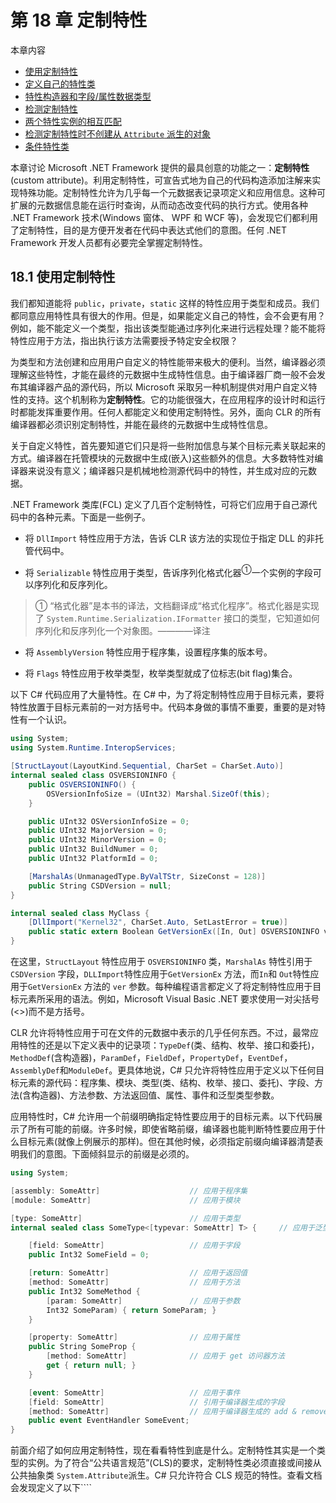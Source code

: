 # 第 18 章 定制特性

本章内容

* <a href="18_1">使用定制特性</a>
* <a href="18_2">定义自己的特性类</a>
* <a href="18_3">特性构造器和字段/属性数据类型</a>
* <a href="18_4">检测定制特性</a>
* <a href="18_5">两个特性实例的相互匹配</a>
* <a href="18_6">检测定制特性时不创建从 `Attribute` 派生的对象</a>
* <a href="18_7">条件特性类</a>

本章讨论 Microsoft .NET Framework 提供的最具创意的功能之一：**定制特性**(custom attribute)。利用定制特性，可宣告式地为自己的代码构造添加注解来实现特殊功能。定制特性允许为几乎每一个元数据表记录项定义和应用信息。这种可扩展的元数据信息能在运行时查询，从而动态改变代码的执行方式。使用各种 .NET Framework 技术(Windows 窗体、 WPF 和 WCF 等)，会发现它们都利用了定制特性，目的是方便开发者在代码中表达式他们的意图。任何 .NET Framework 开发人员都有必要完全掌握定制特性。

## <a name="18_1">18.1 使用定制特性</a>

我们都知道能将 `public`，`private`，`static` 这样的特性应用于类型和成员。我们都同意应用特性具有很大的作用。但是，如果能定义自己的特性，会不会更有用？例如，能不能定义一个类型，指出该类型能通过序列化来进行远程处理？能不能将特性应用于方法，指出执行该方法需要授予特定安全权限？

为类型和方法创建和应用用户自定义的特性能带来极大的便利。当然，编译器必须理解这些特性，才能在最终的元数据中生成特性信息。由于编译器厂商一般不会发布其编译器产品的源代码，所以 Microsoft 采取另一种机制提供对用户自定义特性的支持。这个机制称为**定制特性**。它的功能很强大，在应用程序的设计时和运行时都能发挥重要作用。任何人都能定义和使用定制特性。另外，面向 CLR 的所有编译器都必须识别定制特性，并能在最终的元数据中生成特性信息。

关于自定义特性，首先要知道它们只是将一些附加信息与某个目标元素关联起来的方式。编译器在托管模块的元数据中生成(嵌入)这些额外的信息。大多数特性对编译器来说没有意义；编译器只是机械地检测源代码中的特性，并生成对应的元数据。

.NET Framework 类库(FCL) 定义了几百个定制特性，可将它们应用于自己源代码中的各种元素。下面是一些例子。

* 将 `DllImport` 特性应用于方法，告诉 CLR 该方法的实现位于指定 DLL 的非托管代码中。

* 将 `Serializable` 特性应用于类型，告诉序列化格式化器<sup>①</sup>一个实例的字段可以序列化和反序列化。

> ① “格式化器”是本书的译法，文档翻译成“格式化程序”。格式化器是实现了 `System.Runtime.Serialization.IFormatter` 接口的类型，它知道如何序列化和反序列化一个对象图。————译注 

* 将 `AssemblyVersion` 特性应用于程序集，设置程序集的版本号。

* 将 `Flags` 特性应用于枚举类型，枚举类型就成了位标志(bit flag)集合。

以下 C# 代码应用了大量特性。在 C# 中，为了将定制特性应用于目标元素，要将特性放置于目标元素前的一对方括号中。代码本身做的事情不重要，重要的是对特性有一个认识。

```C#
using System;
using System.Runtime.InteropServices;

[StructLayout(LayoutKind.Sequential, CharSet = CharSet.Auto)]
internal sealed class OSVERSIONINFO {
    public OSVERSIONINFO() {
        OSVersionInfoSize = (UInt32) Marshal.SizeOf(this);
    }

    public UInt32 OSVersionInfoSize = 0;
    public UInt32 MajorVersion = 0;
    public UInt32 MinorVersion = 0;
    public UInt32 BuildNumer = 0;
    public UInt32 PlatformId = 0;

    [MarshalAs(UnmanagedType.ByValTStr, SizeConst = 128)]
    public String CSDVersion = null;
}

internal sealed class MyClass {
    [DllImport("Kernel32", CharSet.Auto, SetLastError = true)]
    public static extern Boolean GetVersionEx([In, Out] OSVERSIONINFO ver);
}
```

在这里，`StructLayout` 特性应用于 `OSVERSIONINFO` 类，`MarshalAs` 特性引用于 `CSDVersion` 字段，`DLLImport`特性应用于`GetVersionEx` 方法，而`In`和 `Out`特性应用于`GetVersionEx` 方法的 `ver` 参数。每种编程语言都定义了将定制特性应用于目标元素所采用的语法。例如，Microsoft Visual Basic .NET 要求使用一对尖括号(<>)而不是方括号。

CLR 允许将特性应用于可在文件的元数据中表示的几乎任何东西。不过，最常应用特性的还是以下定义表中的记录项：`TypeDef`(类、结构、枚举、接口和委托)，`MethodDef`(含构造器)，`ParamDef`，`FieldDef`，`PropertyDef`，`EventDef`，`AssemblyDef`和`ModuleDef`。更具体地说，C# 只允许将特性应用于定义以下任何目标元素的源代码：程序集、模块、类型(类、结构、枚举、接口、委托)、字段、方法(含构造器)、方法参数、方法返回值、属性、事件和泛型类型参数。

应用特性时，C# 允许用一个前缀明确指定特性要应用于的目标元素。以下代码展示了所有可能的前缀。许多时候，即使省略前缀，编译器也能判断特性要应用于什么目标元素(就像上例展示的那样)。但在其他时候，必须指定前缀向编译器清楚表明我们的意图。下面倾斜显示的前缀是必须的。

```C#
using System;

[assembly: SomeAttr]                    // 应用于程序集
[module: SomeAttr]                      // 应用于模块

[type: SomeAttr]                        // 应用于类型
internal sealed class SomeType<[typevar: SomeAttr] T> {     // 应用于泛型类型变量

    [field: SomeAttr]                   // 应用于字段
    public Int32 SomeField = 0;

    [return: SomeAttr]                  // 应用于返回值
    [method: SomeAttr]                  // 应用于方法
    public Int32 SomeMethod {
        [param: SomeAttr]               // 应用于参数
        Int32 SomeParam) { return SomeParam; }
    }

    [property: SomeAttr]                // 应用于属性
    public String SomeProp {
        [method: SomeAttr]              // 应用于 get 访问器方法
        get { return null; }
    }

    [event: SomeAttr]                   // 应用于事件
    [field: SomeAttr]                   // 引用于编译器生成的字段
    [method: SomeAttr]                  // 应用于编译器生成的 add & remove 方法
    public event EventHandler SomeEvent;
}
```

前面介绍了如何应用定制特性，现在看看特性到底是什么。定制特性其实是一个类型的实例。为了符合“公共语言规范”(CLS)的要求，定制特性类必须直接或间接从公共抽象类 `System.Attribute`派生。C# 只允许符合 CLS 规范的特性。查看文档会发现定义了以下````